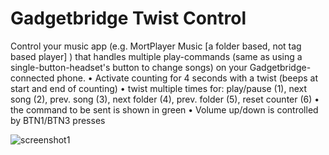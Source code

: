 # Gadgetbridge Twist Control

Control your music app (e.g. MortPlayer Music [a folder based, not tag based player] ) that handles multiple play-commands (same as using a single-button-headset's button to change songs) on your Gadgetbridge-connected phone.
    • Activate counting for 4 seconds with a twist (beeps at start and end of counting) 
    • twist multiple times for:
      play/pause (1), next song (2), prev. song (3), next folder (4), prev. folder (5), reset counter (6) 
    • the command to be sent is shown in green 
    • Volume up/down is controlled by BTN1/BTN3 presses

![screenshot1](https://user-images.githubusercontent.com/84921310/119907281-3ad10d80-bf50-11eb-9818-c2247c99352c.jpg)

